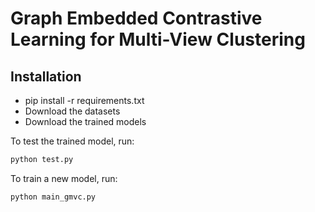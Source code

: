 # Graph Embedded Contrastive Learning for Multi-View Clustering

## Installation
* pip install -r requirements.txt 
* Download the datasets
* Download the trained models

To test the trained model, run:
```bash
python test.py
```
    
To train a new model, run:
```bash
python main_gmvc.py
```
